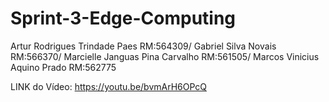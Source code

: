 # Sprint-3-Edge-Computing

Artur Rodrigues Trindade Paes RM:564309/ 
Gabriel Silva Novais RM:566370/ 
Marcielle Janguas Pina Carvalho RM:561505/ 
Marcos Vinicius Aquino Prado RM:562775

LINK do Vídeo: https://youtu.be/bvmArH6OPcQ

